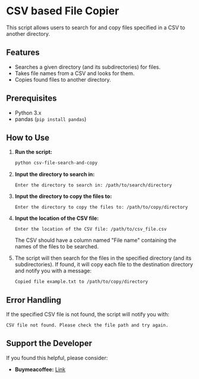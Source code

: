 # CSV based File Copier

This script allows users to search for and copy files specified in a CSV to another directory.

## Features

- Searches a given directory (and its subdirectories) for files.
- Takes file names from a CSV and looks for them.
- Copies found files to another directory.

## Prerequisites

- Python 3.x
- pandas (`pip install pandas`)

## How to Use

1. **Run the script:**
    ```bash
    python csv-file-search-and-copy
    ```

2. **Input the directory to search in:**
    ```
    Enter the directory to search in: /path/to/search/directory
    ```

3. **Input the directory to copy the files to:**
    ```
    Enter the directory to copy the files to: /path/to/copy/directory
    ```

4. **Input the location of the CSV file:**
    ```
    Enter the location of the CSV file: /path/to/csv_file.csv
    ```

    The CSV should have a column named "File name" containing the names of the files to be searched.

5. The script will then search for the files in the specified directory (and its subdirectories). If found, it will copy each file to the destination directory and notify you with a message:
    ```
    Copied file example.txt to /path/to/copy/directory
    ```

## Error Handling

If the specified CSV file is not found, the script will notify you with:
```
CSV file not found. Please check the file path and try again.
```

## Support the Developer

If you found this helpful, please consider:

- **Buymeacoffee:** [Link](http://buymeacoffee.com/alteredadmin)
